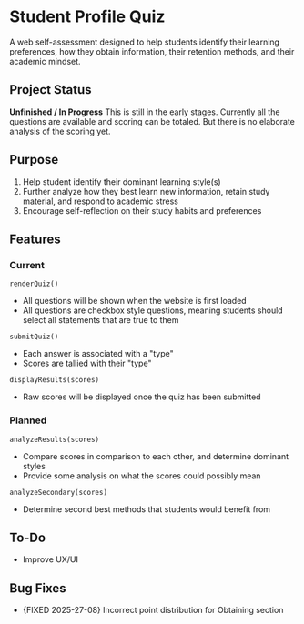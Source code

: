 # Student Profile Quiz
A web self-assessment designed to help students identify their learning preferences, how they obtain information, their retention methods, and their academic mindset.
## Project Status
**Unfinished / In Progress**
This is still in the early stages. Currently all the questions are available and scoring can be totaled. But there is no elaborate analysis of the scoring yet.
## Purpose
1. Help student identify their dominant learning style(s)
2. Further analyze how they best learn new information, retain study material, and respond to academic stress
3. Encourage self-reflection on their study habits and preferences
## Features
### Current
`renderQuiz()`
* All questions will be shown when the website is first loaded
* All questions are checkbox style questions, meaning students should select all statements that are true to them

`submitQuiz()`
* Each answer is associated with a "type" 
* Scores are tallied with their "type"

`displayResults(scores)`
* Raw scores will be displayed once the quiz has been submitted
### Planned
`analyzeResults(scores)`
* Compare scores in comparison to each other, and determine dominant styles
* Provide some analysis on what the scores could possibly mean

`analyzeSecondary(scores)`
* Determine second best methods that students would benefit from
## To-Do
* Improve UX/UI
## Bug Fixes
* {FIXED 2025-27-08} Incorrect point distribution for Obtaining section